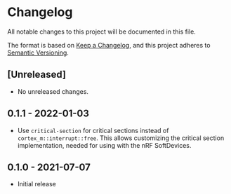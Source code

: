 # Changelog
All notable changes to this project will be documented in this file.

The format is based on [Keep a Changelog](https://keepachangelog.com/en/1.0.0/),
and this project adheres to [Semantic Versioning](https://semver.org/spec/v2.0.0.html).

## [Unreleased]

- No unreleased changes.

## 0.1.1 - 2022-01-03

- Use `critical-section` for critical sections instead of `cortex_m::interrupt::free`. This allows
customizing the critical section implementation, needed for using with the nRF SoftDevices.

## 0.1.0 - 2021-07-07

- Initial release